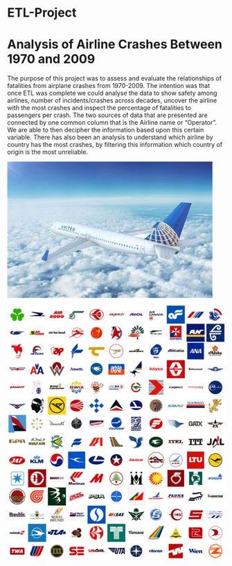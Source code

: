 # ETL-Project
# Analysis of Airline Crashes Between 1970 and 2009
The purpose of this project was to assess and evaluate the relationships of fatalities from airplane crashes from 1970-2009. The intention was that once ETL was complete we could analyse the data to show safety among airlines, number of incidents/crashes across decades, uncover the airline with the most crashes and inspect the percentage of fatalities to passengers per crash. The two sources of data that are presented are connected by one common column that is the Airline name or “Operator”. We are able to then decipher the information based upon this certain variable. There has also been an analysis to understand which airline by country has the most crashes, by filtering this information which country of origin is the most unreliable.

![](Output/OIP.jpg)

![](Output/airline-logos.jpg)
